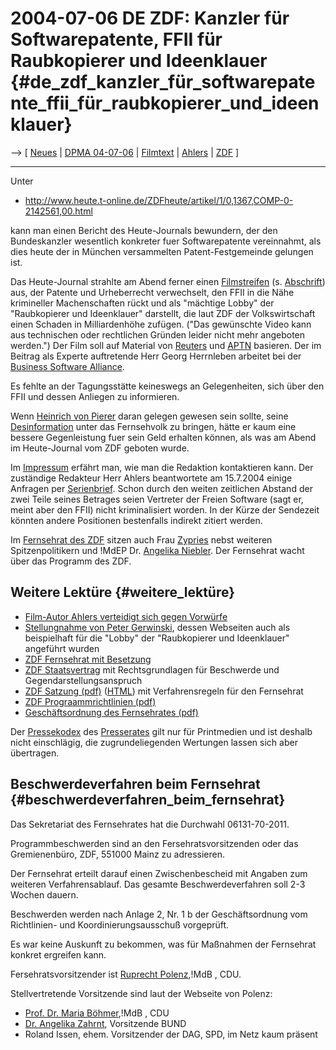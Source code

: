 # 2004-07-06 DE ZDF: Kanzler für Softwarepatente, FFII für Raubkopierer und Ideenklauer {#de_zdf_kanzler_für_softwarepatente_ffii_für_raubkopierer_und_ideenklauer}

\--\> \[ [ Neues](SwpatcninoDe "wikilink") \| [ DPMA
04-07-06](Dpma040706De "wikilink") \| [
Filmtext](HeuteText040706De "wikilink") \| [
Ahlers](Ahlers040715De "wikilink") \| [ ZDF](MediaZdfDe "wikilink") \]

------------------------------------------------------------------------

Unter

-   <http://www.heute.t-online.de/ZDFheute/artikel/1/0,1367,COMP-0-2142561,00.html>

kann man einen Bericht des Heute-Journals bewundern, der den
Bundeskanzler wesentlich konkreter fuer Softwarepatente vereinnahmt, als
dies heute der in München versammelten Patent-Festgemeinde gelungen ist.

Das Heute-Journal strahlte am Abend ferner einen
[Filmstreifen](http://www.heute.t-online.de/ZDFheute/mediathek/video/0,1473,2056343,00.html "wikilink")
(s. [ Abschrift](HeuteText040706De "wikilink")) aus, der Patente und
Urheberrecht verwechselt, den FFII in die Nähe krimineller
Machenschaften rückt und als \"mächtige Lobby\" der \"Raubkopierer und
Ideenklauer\" darstellt, die laut ZDF der Volkswirtschaft einen Schaden
in Milliardenhöhe zufügen. (\"Das gewünschte Video kann aus technischen
oder rechtlichen Gründen leider nicht mehr angeboten werden.\") Der Film
soll auf Material von [ Reuters](ReutersEn "wikilink") und
[APTN](http://www.aptn.com/ "wikilink") basieren. Der im Beitrag als
Experte auftretende Herr Georg Herrnleben arbeitet bei der [ Business
Software Alliance](SwpatbsaEn "wikilink").

Es fehlte an der Tagungsstätte keineswegs an Gelegenheiten, sich über
den FFII und dessen Anliegen zu informieren.

Wenn [ Heinrich von Pierer](HeinrichVonPiererDe "wikilink") daran
gelegen gewesen sein sollte, seine
[Desinformation](http://swpat.ffii.org/news/03/telcos1107/ "wikilink")
unter das Fernsehvolk zu bringen, hätte er kaum eine bessere
Gegenleistung fuer sein Geld erhalten können, als was am Abend im
Heute-Journal vom ZDF geboten wurde.

Im
[Impressum](http://www.heute.t-online.de/ZDFheute/impressum/0,1520,,00.html "wikilink")
erfährt man, wie man die Redaktion kontaktieren kann. Der zuständige
Redakteur Herr Ahlers beantwortete am 15.7.2004 einige Anfragen per [
Serienbrief](Ahlers040715De "wikilink"). Schon durch den weiten
zeitlichen Abstand der zwei Teile seines Betrages seien Vertreter der
Freien Software (sagt er, meint aber den FFII) nicht kriminalisiert
worden. In der Kürze der Sendezeit könnten andere Positionen bestenfalls
indirekt zitiert werden.

Im [Fernsehrat des
ZDF](http://www.zdf.de/ZDFde/inhalt/13/0,1872,2001965_HOME,00.html "wikilink")
sitzen auch Frau [ Zypries](BrigitteZypriesDe "wikilink") nebst weiteren
Spitzenpolitikern und !MdEP Dr. [ Angelika
Niebler](SwpatanieblerDe "wikilink"). Der Fernsehrat wacht über das
Programm des ZDF.

## Weitere Lektüre {#weitere_lektüre}

-   [ Film-Autor Ahlers verteidigt sich gegen
    Vorwürfe](Ahlers040715De "wikilink")
-   [Stellungnahme von Peter
    Gerwinski](http://patinfo.ffii.org/heute-journal-20040706.html "wikilink"),
    dessen Webseiten auch als beispielhaft für die \"Lobby\" der
    \"Raubkopierer und Ideenklauer\" angeführt wurden
-   [ZDF Fernsehrat mit
    Besetzung](http://www.zdf.de/ZDFde/inhalt/13/0,1872,2001965_HOME,00.html "wikilink")
-   [ZDF
    Staatsvertrag](http://www.hessenrecht.hessen.de/gvbl/gesetze/Staatsvertraege/35-RundfunkSVG/ZDF_SV/ZDF_StV.htm "wikilink")
    mit Rechtsgrundlagen für Beschwerde und Gegendarstellungsanspruch
-   [ZDF Satzung
    (pdf)](http://www.zdf.de/ZDFde/download/0,1896,2000720,00.pdf "wikilink")
    ([HTML](http://www.google.de/search?q=cache:SIgV3e5tHtwJ:www.zdf.de/ZDFde/download/0,1896,2000720,00.pdf+zdf+satzung&hl=de "wikilink"))
    mit Verfahrensregeln für den Fernsehrat
-   [ZDF Prograammrichtlinien
    (pdf)](http://www.zdf.de/ZDFde/download/0,1896,2000060,00.pdf "wikilink")
-   [Geschäftsordnung des Fernsehrates
    (pdf)](http://www.zdf.de/ZDFde/download/0,1896,2000716,00.pdf "wikilink")

Der
[Pressekodex](http://www.presserat.de/site/pressekod/kodex/index.shtml "wikilink")
des
[Presserates](http://www.presserat.de/site/beschwer/ordnung/index.shtml "wikilink")
gilt nur für Printmedien und ist deshalb nicht einschlägig, die
zugrundeliegenden Wertungen lassen sich aber übertragen.

## Beschwerdeverfahren beim Fernsehrat {#beschwerdeverfahren_beim_fernsehrat}

Das Sekretariat des Fernsehrates hat die Durchwahl 06131-70-2011.

Programmbeschwerden sind an den Fersehratsvorsitzenden oder das
Gremienenbüro, ZDF, 551000 Mainz zu adressieren.

Der Fernsehrat erteilt darauf einen Zwischenbescheid mit Angaben zum
weiteren Verfahrensablauf. Das gesamte Beschwerdeverfahren soll 2-3
Wochen dauern.

Beschwerden werden nach Anlage 2, Nr. 1 b der Geschäftsordnung vom
Richtlinien- und Koordinierungsausschuß vorgeprüft.

Es war keine Auskunft zu bekommen, was für Maßnahmen der Fernsehrat
konkret ergreifen kann.

Fersehratsvorsitzender ist [Ruprecht
Polenz](http://www.ruprecht-polenz.de/presse04/07-09-zdf-fernsehrat.htm "wikilink"),!MdB
, CDU.

Stellvertretende Vorsitzende sind laut der Webseite von Polenz:

-   [Prof. Dr. Maria
    Böhmer](http://www.maria-boehmer.de/ "wikilink"),!MdB , CDU
-   [Dr. Angelika
    Zahrnt](http://www.bund.net/lab/reddot2/vorstand_319.htm "wikilink"),
    Vorsitzende BUND
-   Roland Issen, ehem. Vorsitzender der DAG, SPD, im Netz kaum präsent
